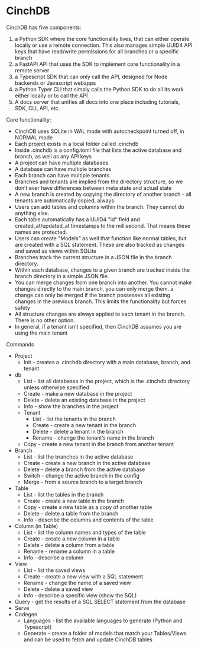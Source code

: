 # CinchDB

CinchDB has five components: 
1. a Python SDK where the core functionality lives, that can either operate locally or use a remote connection. This also manages simple UUID4 API keys that have read/write permissions for all branches or a specific branch
2. a FastAPI API that uses the SDK to implement core functionality in a remote server
3. a Typescript SDK that can only call the API, designed for Node backends or Javascript webapps
4. a Python Typer CLI that simply calls the Python SDK to do all its work either locally or to call the API
5. A docs server that unifies all docs into one place including tutorials, SDK, CLI, API, etc. 

Core functionality: 
* CinchDB uses SQLite in WAL mode with autocheckpoint turned off, in NORMAL mode
* Each project exists in a local folder called .cinchdb
* Inside .cinchdb is a config.toml file that lists the active database and branch, as well as any API keys
* A project can have multiple databases
* A database can have multiple branches
* Each branch can have multiple tenants
* Branches and tenants are implied from the directory structure, so we don’t ever have differences between meta state and actual state
* A new branch is created by copying the directory of another branch - all tenants are automatically copied, always
* Users can add tables and columns within the branch. They cannot do anything else.
* Each table automatically has a UUID4 "id" field and created_at/updated_at timestamps to the millisecond. That means these names are protected. 
* Users can create "Models" as well that function like normal tables, but are created with a SQL statement. These are also tracked as changes and saved as views within SQLite
* Branches track the current structure in a JSON file in the branch directory. 
* Within each database, changes to a given branch are tracked inside the branch directory in a simple JSON file. 
* You can merge changes from one branch into another. You cannot make changes directly to the main branch, you can only merge them. a change can only be merged if the branch possesses all existing changes in the previous branch. This limits the functionality but forces safety
* All structure changes are always applied to each tenant in the branch. There is no other option. 
* In general, if a tenant isn't specified, then CinchDB assumes you are using the main tenant

Commands
* Project
    * Init - creates a .cinchdb directory with a main database, branch, and tenant
* db 
    * List - list all databases in the project, which is the .cinchdb directory unless otherwise specified
    * Create - make a new database in the project
    * Delete - delete an existing database in the project
    * Info  - show the branches in the project 
    * Tenant
        * List - list the tenants in the branch
        * Create - create a new tenant in the branch
        * Delete - delete a tenant in the branch
        * Rename - change the tenant’s name in the branch
    * Copy - create a new tenant in the branch from another tenant
* Branch
    * List - list the branches in the active database
    * Create - create a new branch in the active database
    * Delete - delete a branch from the active database
    * Switch - change the active branch in the config
    * Merge  - from a source branch to a target branch
* Table
    * List - list the tables in the branch
    * Create - create a new table in the branch
    * Copy - create a new table as a copy of another table
    * Delete - delete a table from the branch
    * Info - describe the columns and contents of the table
* Column (in Table)
    * List - list the column names and types of the table
    * Create - create a new column in a table
    * Delete - delete a column from a table
    * Rename - rename a column in a table
    * Info - describe a column
* View
    * List - list the saved views
    * Create - create a new view with a SQL statement
    * Rename - change the name of a saved view
    * Delete - delete a saved view
    * Info - describe a specific view (show the SQL)
* Query - get the results of a SQL SELECT statement from the database
* Serve
* Codegen
    * Languages - list the available languages to generate (Python and Typescript)
    * Generate - create a folder of models that match your Tables/Views and can be used to fetch and update CinchDB tables
